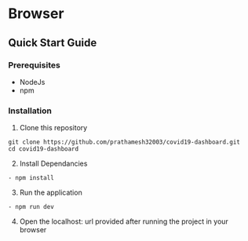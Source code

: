 # Browser
## Quick Start Guide

### Prerequisites
- NodeJs
- npm

### Installation
1. Clone this repository
```
git clone https://github.com/prathamesh32003/covid19-dashboard.git
cd covid19-dashboard
```

2. Install Dependancies
```
- npm install 
```

3. Run the application
```
- npm run dev
```

4. Open the localhost:<PORT> url provided after running the project in your browser
